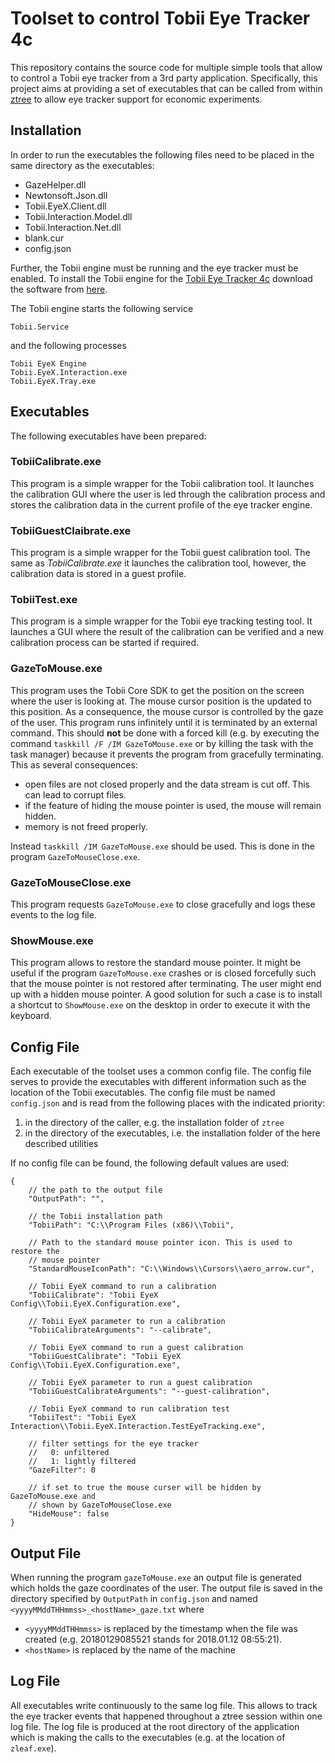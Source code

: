 # Toolset to control Tobii Eye Tracker 4c

This repository contains the source code for multiple simple tools that allow to control a Tobii eye tracker from a 3rd party application.
Specifically, this project aims at providing a set of executables that can be called from within [ztree](http://www.ztree.uzh.ch/en.html) to allow eye tracker support for economic experiments.

## Installation
In order to run the executables the following files need to be placed in the same directory as the executables:

 - GazeHelper.dll
 - Newtonsoft.Json.dll
 - Tobii.EyeX.Client.dll
 - Tobii.Interaction.Model.dll
 - Tobii.Interaction.Net.dll
 - blank.cur
 - config.json

Further, the Tobii engine must be running and the eye tracker must be enabled.
To install the Tobii engine for the [Tobii Eye Tracker 4c](https://tobiigaming.com/eye-tracker-4c/) download the software from [here](https://tobiigaming.com/downloadlatest/?bundle=tobii-core).

The Tobii engine starts the following service

    Tobii.Service

and the following processes

    Tobii EyeX Engine
    Tobii.EyeX.Interaction.exe
    Tobii.EyeX.Tray.exe

## Executables
The following executables have been prepared:

### TobiiCalibrate.exe
This program is a simple wrapper for the Tobii calibration tool.
It launches the calibration GUI where the user is led through the calibration process and stores the calibration data in the current profile of the eye tracker engine.

### TobiiGuestClaibrate.exe
This program is a simple wrapper for the Tobii guest calibration tool.
The same as *TobiiCalibrate.exe* it launches the calibration tool, however, the calibration data is stored in a guest profile.

### TobiiTest.exe
This program is a simple wrapper for the Tobii eye tracking testing tool.
It launches a GUI where the result of the calibration can be verified and a new calibration process can be started if required.

### GazeToMouse.exe
This program uses the Tobii Core SDK to get the position on the screen where the user is looking at.
The mouse cursor position is the updated to this position.
As a consequence, the mouse cursor is controlled by the gaze of the user.
This program runs infinitely until it is terminated by an external command.
This should **not** be done with a forced kill (e.g. by executing the command `taskkill /F /IM GazeToMouse.exe` or by killing the task with the task manager) because it prevents the program from gracefully terminating.
This as several consequences:
 - open files are not closed properly and the data stream is cut off. This can lead to corrupt files.
 - if the feature of hiding the mouse pointer is used, the mouse will remain hidden.
 - memory is not freed properly.

Instead `taskkill /IM GazeToMouse.exe` should be used.
This is done in the program `GazeToMouseClose.exe`.

### GazeToMouseClose.exe
This program requests `GazeToMouse.exe` to close gracefully and logs these events to the log file.

### ShowMouse.exe
This program allows to restore the standard mouse pointer.
It might be useful if the program `GazeToMouse.exe` crashes or is closed forcefully such that the mouse pointer is not restored after terminating.
The user might end up with a hidden mouse pointer.
A good solution for such a case is to install a shortcut to `ShowMouse.exe` on the desktop in order to execute it with the keyboard.

## Config File
Each executable of the toolset uses a common config file.
The config file serves to provide the executables with different information such as the location of the Tobii executables.
The config file must be named `config.json` and is read from the following places with the indicated priority:
 1. in the directory of the caller, e.g. the installation folder of `ztree`
 2. in the directory of the executables, i.e. the installation folder of the here described utilities

If no config file can be found, the following default values are used:

    {
        // the path to the output file
        "OutputPath": "",

        // the Tobii installation path
        "TobiiPath": "C:\\Program Files (x86)\\Tobii",

        // Path to the standard mouse pointer icon. This is used to restore the
        // mouse pointer
        "StandardMouseIconPath": "C:\\Windows\\Cursors\\aero_arrow.cur",

        // Tobii EyeX command to run a calibration
        "TobiiCalibrate": "Tobii EyeX Config\\Tobii.EyeX.Configuration.exe",

        // Tobii EyeX parameter to run a calibration
        "TobiiCalibrateArguments": "--calibrate",

        // Tobii EyeX command to run a guest calibration
        "TobiiGuestCalibrate": "Tobii EyeX Config\\Tobii.EyeX.Configuration.exe",

        // Tobii EyeX parameter to run a guest calibration
        "TobiiGuestCalibrateArguments": "--guest-calibration",

        // Tobii EyeX command to run calibration test
        "TobiiTest": "Tobii EyeX Interaction\\Tobii.EyeX.Interaction.TestEyeTracking.exe",

        // filter settings for the eye tracker
        //   0: unfiltered
        //   1: lightly filtered
        "GazeFilter": 0

        // if set to true the mouse curser will be hidden by GazeToMouse.exe and
        // shown by GazeToMouseClose.exe
        "HideMouse": false
    }

## Output File
When running the program `gazeToMouse.exe` an output file is generated which holds the gaze coordinates of the user.
The output file is saved in the directory specified by `OutputPath` in `config.json` and named `<yyyyMMddTHHmmss>_<hostName>_gaze.txt` where
 - `<yyyyMMddTHHmmss>` is replaced by the timestamp when the file was created (e.g. 20180129085521 stands for 2018.01.12 08:55:21).
 - `<hostName>` is replaced by the name of the machine

## Log File
All executables write continuously to the same log file.
This allows to track the eye tracker events that happened throughout a ztree session within one log file.
The log file is produced at the root directory of the application which is making the calls to the executables (e.g. at the location of `zleaf.exe`).
